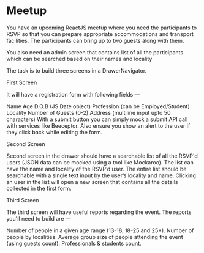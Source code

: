 # Meetup
You have an upcoming ReactJS meetup where you need the participants to RSVP so that you can prepare appropriate accommodations and transport facilities. The participants can bring up to two guests along with them.

You also need an admin screen that contains list of all the participants which can be searched based on their names and locality

The task is to build three screens in a DrawerNavigator.

First Screen

It will have a registration form with following fields —

Name
Age
D.O.B (JS Date object)
Profession (can be Employed/Student)
Locality
Number of Guests (0-2)
Address (multiline input upto 50 characters)
With a submit button you can simply mock a submit API call with services like Beeceptor. Also ensure you show an alert to the user if they click back while editing the form.

Second Screen

Second screen in the drawer should have a searchable list of all the RSVP'd users (JSON data can be mocked using a tool like Mockaroo). The list can have the name and locality of the RSVP’d user. The entire list should be searchable with a single text input by the user’s locality and name. Clicking an user in the list will open a new screen that contains all the details collected in the first form.

Third Screen

The third screen will have useful reports regarding the event. The reports you'll need to build are —

Number of people in a given age range (13-18, 18-25 and 25+).
Number of people by localities.
Average group size of people attending the event (using guests count).
Professionals & students count.

